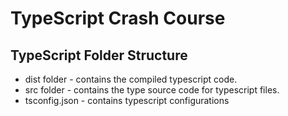 # TypeScript Crash Course

## TypeScript Folder Structure

* dist folder - contains the compiled typescript code.
* src folder - contains the type source code for typescript files.
* tsconfig.json - contains typescript configurations
